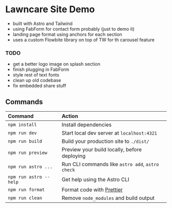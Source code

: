 # Lawncare Site Demo

- built with Astro and Tailwind
- using FabForm for contact form probably (just to demo it)
- landing page format using anchors for each section
- uses a custom Flowbite library on top of TW for th carousel feature

### TODO

- get a better logo image on splash section
- finish plugging in FabForm
- style rest of text fonts
- clean up old codebase
- fix embedded share stuff

## Commands

| Command                | Action                                            |
| :--------------------- | :------------------------------------------------ |
| `npm install`          | Install dependencies                              |
| `npm run dev`          | Start local dev server at `localhost:4321`        |
| `npm run build`        | Build your production site to `./dist/`           |
| `npm run preview`      | Preview your build locally, before deploying      |
| `npm run astro ...`    | Run CLI commands like `astro add`, `astro check`  |
| `npm run astro --help` | Get help using the Astro CLI                      |
| `npm run format`       | Format code with [Prettier](https://prettier.io/) |
| `npm run clean`        | Remove `node_modules` and build output            |

